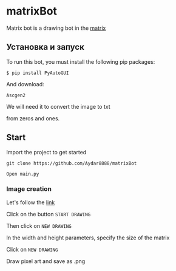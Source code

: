 # matrixBot
Matrix bot is a drawing bot in the [matrix](https://youtube.com/channel/UCKbZXPc-xMfoQFFM3rYk7VA)

## Установка и запуск

To run this bot, you must install the following pip packages:

```
$ pip install PyAutoGUI
```

And download:

```
Ascgen2
```

We will need it to convert the image to txt 

from zeros and ones.

## Start


Import the project to get started
```
git clone https://github.com/Aydar8888/matrixBot
```

```Open main.py```

### Image creation
Let's follow the [link](https://www.pixilart.com/)

Click on the button ```START DRAWING``` 

Then click on ```NEW DRAWING```

In the width and height parameters, specify the size of the matrix

Click on ```NEW DRAWING```

Draw pixel art and save as .png